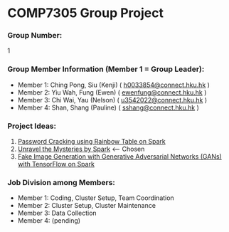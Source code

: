 # COMP7305 Group Project

### Group Number:
1

### Group Member Information (Member 1 = Group Leader):

- Member 1: Ching Pong, Siu (Kenji) ( h0033854@connect.hku.hk )
- Member 2: Yiu Wah, Fung (Ewen) ( ewenfung@connect.hku.hk )
- Member 3: Chi Wai, Yau (Nelson) ( u3542022@connect.hku.hk )
- Member 4: Shan, Shang (Pauline) ( sshang@connect.hku.hk )

### Project Ideas:

1. [Password Cracking using Rainbow Table on Spark](rainbow-table.md)
1. [Unravel the Mysteries by Spark](solving-mysteries.md) <-- Chosen
1. [Fake Image Generation with Generative Adversarial Networks (GANs) with TensorFlow on Spark](fake_image_generation_with_gans.md)

### Job Division among Members:

- Member 1: Coding, Cluster Setup, Team Coordination
- Member 2: Cluster Setup, Cluster Maintenance
- Member 3: Data Collection
- Member 4: (pending)
